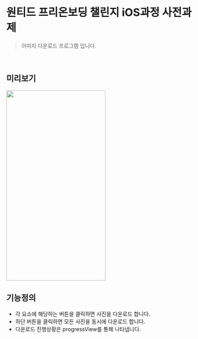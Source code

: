 # 원티드 프리온보딩 챌린지 iOS과정 사전과제
> 이미지 다운로드 프로그램 입니다.

</br>

## 미리보기
<img src="https://user-images.githubusercontent.com/76806444/223371041-1bf5f261-b79d-4654-9ccc-c53851284fd7.gif" width="260px" height="500px"/>

</br>

## 기능정의
- 각 요소에 해당하는 버튼을 클릭하면 사진을 다운로드 합니다.
- 하단 버튼을 클릭하면 모든 사진을 동시에 다운로드 합니다.
- 다운로드 진행상황은 progressView를 통해 나타냅니다.
